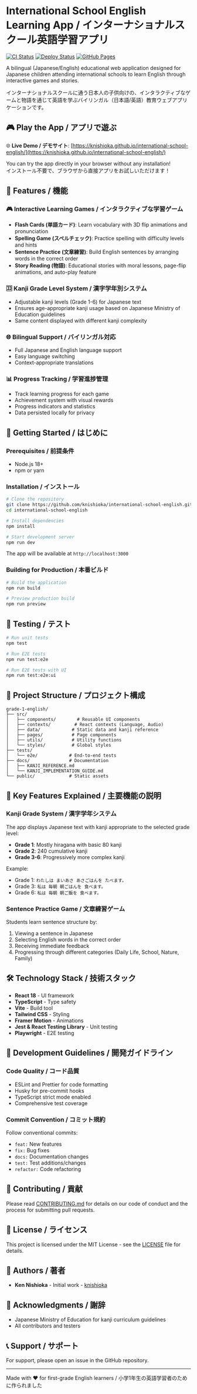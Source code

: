 # International School English Learning App / インターナショナルスクール英語学習アプリ

[![CI Status](https://github.com/knishioka/international-school-english/workflows/CI/badge.svg)](https://github.com/knishioka/international-school-english/actions/workflows/ci.yml)
[![Deploy Status](https://github.com/knishioka/international-school-english/workflows/Deploy%20to%20GitHub%20Pages/badge.svg)](https://github.com/knishioka/international-school-english/actions/workflows/deploy.yml)
[![GitHub Pages](https://img.shields.io/badge/GitHub%20Pages-Active-green)](https://knishioka.github.io/international-school-english/)

A bilingual (Japanese/English) educational web application designed for Japanese children attending international schools to learn English through interactive games and stories.

インターナショナルスクールに通う日本人の子供向けの、インタラクティブなゲームと物語を通じて英語を学ぶバイリンガル（日本語/英語）教育ウェブアプリケーションです。

## 🎮 Play the App / アプリで遊ぶ

🌐 **Live Demo / デモサイト**: [https://knishioka.github.io/international-school-english/](https://knishioka.github.io/international-school-english/)

You can try the app directly in your browser without any installation!  
インストール不要で、ブラウザから直接アプリをお試しいただけます！

## 🌟 Features / 機能

### 🎮 Interactive Learning Games / インタラクティブな学習ゲーム
- **Flash Cards (単語カード)**: Learn vocabulary with 3D flip animations and pronunciation
- **Spelling Game (スペルチェック)**: Practice spelling with difficulty levels and hints
- **Sentence Practice (文章練習)**: Build English sentences by arranging words in the correct order
- **Story Reading (物語)**: Educational stories with moral lessons, page-flip animations, and auto-play feature

### 🈁 Kanji Grade Level System / 漢字学年別システム
- Adjustable kanji levels (Grade 1-6) for Japanese text
- Ensures age-appropriate kanji usage based on Japanese Ministry of Education guidelines
- Same content displayed with different kanji complexity

### 🌐 Bilingual Support / バイリンガル対応
- Full Japanese and English language support
- Easy language switching
- Context-appropriate translations

### 📊 Progress Tracking / 学習進捗管理
- Track learning progress for each game
- Achievement system with visual rewards
- Progress indicators and statistics
- Data persisted locally for privacy

## 🚀 Getting Started / はじめに

### Prerequisites / 前提条件
- Node.js 18+ 
- npm or yarn

### Installation / インストール

```bash
# Clone the repository
git clone https://github.com/knishioka/international-school-english.git
cd international-school-english

# Install dependencies
npm install

# Start development server
npm run dev
```

The app will be available at `http://localhost:3000`

### Building for Production / 本番ビルド

```bash
# Build the application
npm run build

# Preview production build
npm run preview
```

## 🧪 Testing / テスト

```bash
# Run unit tests
npm test

# Run E2E tests
npm run test:e2e

# Run E2E tests with UI
npm run test:e2e:ui
```

## 📁 Project Structure / プロジェクト構成

```
grade-1-english/
├── src/
│   ├── components/        # Reusable UI components
│   ├── contexts/         # React contexts (Language, Audio)
│   ├── data/            # Static data and kanji reference
│   ├── pages/           # Page components
│   ├── utils/           # Utility functions
│   └── styles/          # Global styles
├── tests/
│   └── e2e/            # End-to-end tests
├── docs/               # Documentation
│   ├── KANJI_REFERENCE.md
│   └── KANJI_IMPLEMENTATION_GUIDE.md
└── public/             # Static assets
```

## 🎯 Key Features Explained / 主要機能の説明

### Kanji Grade System / 漢字学年システム
The app displays Japanese text with kanji appropriate to the selected grade level:
- **Grade 1**: Mostly hiragana with basic 80 kanji
- **Grade 2**: 240 cumulative kanji
- **Grade 3-6**: Progressively more complex kanji

Example:
- Grade 1: `わたしは まいあさ あさごはんを たべます。`
- Grade 3: `私は 毎朝 朝ごはんを 食べます。`
- Grade 6: `私は 毎朝 朝ご飯を 食べます。`

### Sentence Practice Game / 文章練習ゲーム
Students learn sentence structure by:
1. Viewing a sentence in Japanese
2. Selecting English words in the correct order
3. Receiving immediate feedback
4. Progressing through different categories (Daily Life, School, Nature, Family)

## 🛠️ Technology Stack / 技術スタック

- **React 18** - UI framework
- **TypeScript** - Type safety
- **Vite** - Build tool
- **Tailwind CSS** - Styling
- **Framer Motion** - Animations
- **Jest & React Testing Library** - Unit testing
- **Playwright** - E2E testing

## 📝 Development Guidelines / 開発ガイドライン

### Code Quality / コード品質
- ESLint and Prettier for code formatting
- Husky for pre-commit hooks
- TypeScript strict mode enabled
- Comprehensive test coverage

### Commit Convention / コミット規約
Follow conventional commits:
- `feat:` New features
- `fix:` Bug fixes
- `docs:` Documentation changes
- `test:` Test additions/changes
- `refactor:` Code refactoring

## 🤝 Contributing / 貢献

Please read [CONTRIBUTING.md](CONTRIBUTING.md) for details on our code of conduct and the process for submitting pull requests.

## 📄 License / ライセンス

This project is licensed under the MIT License - see the [LICENSE](LICENSE) file for details.

## 👥 Authors / 著者

- **Ken Nishioka** - Initial work - [knishioka](https://github.com/knishioka)

## 🙏 Acknowledgments / 謝辞

- Japanese Ministry of Education for kanji curriculum guidelines
- All contributors and testers

## 📞 Support / サポート

For support, please open an issue in the GitHub repository.

---

Made with ❤️ for first-grade English learners / 小学1年生の英語学習者のために作られました